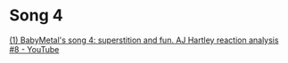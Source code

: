 # Song 4

[(1) BabyMetal's song 4: superstition and fun. AJ Hartley reaction analysis #8 - YouTube](https://www.youtube.com/watch?v=RV1SKdxvH9Y&list=PLbMSceCLFM-S8CORnK0CqGFCgdb2HKsU6&index=35&ab_channel=AndrewHartley)